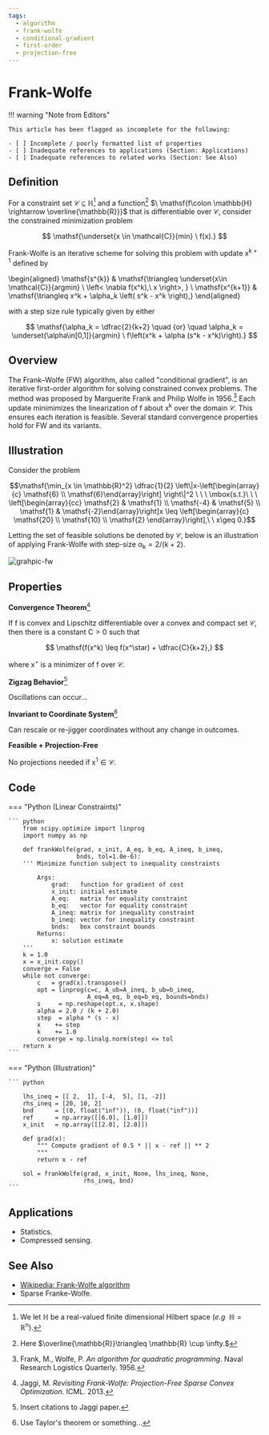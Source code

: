 ```yaml
---
tags:
  - algorithm
  - frank-wolfe
  - conditional-gradient
  - first-order
  - projection-free
---
```


# Frank-Wolfe

!!! warning "Note from Editors"

    This article has been flagged as incomplete for the following:

    - [ ] Incomplete / poorly formatted list of properties
    - [ ] Inadequate references to applications (Section: Applications)    
    - [ ] Inadequate references to related works (Section: See Also)

## Definition

For a constraint set $\mathcal{C} \subseteq \mathbb{H}$[^5]  and a function[^4] $\ \mathsf{f\colon \mathbb{H} \rightarrow \overline{\mathbb{R}}}$ that is differentiable over $\mathcal{C}$, consider the constrained minimization problem

$$
    \mathsf{\underset{x \in \mathcal{C}}{min} \ f(x).}
$$

Frank-Wolfe is an iterative scheme for solving this problem with update $\mathsf{x^{k+1}}$ defined by 

[^5]: We let $\mathbb{H}$ be a real-valued finite dimensional Hilbert space (_e.g_ $\ \mathbb{H} = \mathbb{R}^{\mathsf{n}}$).

[^4]: Here $\overline{\mathbb{R}}\triangleq \mathbb{R} \cup \infty.$

\begin{aligned}
    \mathsf{s^{k}} & \mathsf{\triangleq \underset{x\in \mathcal{C}}{argmin} \ \left< \nabla f(x^k),\  x \right>, } \\
    \mathsf{x^{k+1}} & \mathsf{\triangleq x^k + \alpha_k \left( s^k - x^k \right),}
\end{aligned}

with a step size rule typically given by either

$$
\mathsf{\alpha_k = \dfrac{2}{k+2} \quad {or} \quad \alpha_k = \underset{\alpha\in[0,1]}{argmin} \ f\left(x^k + \alpha (s^k - x^k)\right).}
$$

## Overview

The Frank–Wolfe (FW) algorithm, also called "conditional gradient", is an iterative first-order algorithm for solving constrained convex problems. The method was proposed by Marguerite Frank and Philip Wolfe in 1956.[^6] Each update minimimizes the linearization of $\mathsf{f}$ about $\mathsf{x^k}$ over the domain $\mathcal{C}$. This ensures each iteration is feasible. Several standard convergence properties hold for FW and its variants.

[^6]: Frank, M., Wolfe, P. _An algorithm for quadratic programming_. Naval Research Logistics Quarterly. 1956.



## Illustration

Consider the problem

$$\mathsf{\min_{x \in \mathbb{R}^2} \dfrac{1}{2} \left\|x-\left[\begin{array}{c} \mathsf{6} \\ \mathsf{6}\end{array}\right] \right\|^2 \ \ \ \mbox{s.t.}\ \ \ \left[\begin{array}{cc} \mathsf{2} & \mathsf{1} \\ \mathsf{-4} & \mathsf{5} \\ \mathsf{1} & \mathsf{-2}\end{array}\right]x \leq \left[\begin{array}{c} \mathsf{20} \\ \mathsf{10} \\ \mathsf{2} \end{array}\right],\ \ x\geq 0.}$$

Letting the set of feasible solutions be denoted by $\mathcal{C}$, below is an illustration of applying Frank-Wolfe with step-size $\mathsf{\alpha_k = 2 / (k + 2)}.$

![grahpic-fw](../assets/images/graphic-fw.gif)

 
## Properties

**Convergence Theorem**[^1] 

If $\mathsf{f}$ is convex and Lipschitz differentiable over a convex and compact set $\mathcal{C}$, then there is a constant $\mathsf{C> 0}$ such that

$$
\mathsf{f(x^k) \leq f(x^\star) + \dfrac{C}{k+2},}
$$

where $\mathsf{x^\star}$ is a minimizer of $\mathsf{f}$ over $\mathcal{C}$.

**Zigzag Behavior**[^2] 

Oscillations can occur...

**Invariant to Coordinate System**[^3]

Can rescale or re-jigger coordinates without any change in outcomes.

**Feasible + Projection-Free**

No projections needed if $\mathsf{x^1 \in \mathcal{C}.}$


[^1]: Jaggi, M. _Revisiting Frank-Wolfe: Projection-Free Sparse Convex Optimization._ ICML. 2013.

[^2]: Insert citations to Jaggi paper.

[^3]: Use Taylor's theorem or something...

## Code

=== "Python (Linear Constraints)"

    ``` python
        from scipy.optimize import linprog
        import numpy as np 

        def frankWolfe(grad, x_init, A_eq, b_eq, A_ineq, b_ineq,
                       bnds, tol=1.0e-6):
        ''' Minimize function subject to inequality constraints
            
            Args:
                grad:   function for gradient of cost 
                x_init: initial estimate
                A_eq:   matrix for equality constraint
                b_eq:   vector for equality constraint
                A_ineq: matrix for inequality constraint
                b_ineq: vector for inequality constraint  
                bnds:   box constraint bounds   
            Returns:
                x: solution estimate
        '''
        k = 1.0  
        x = x_init.copy() 
        converge = False
        while not converge: 
            c   = grad(x).transpose()
            opt = linprog(c=c, A_ub=A_ineq, b_ub=b_ineq,
                          A_eq=A_eq, b_eq=b_eq, bounds=bnds)
            s     = np.reshape(opt.x, x.shape)
            alpha = 2.0 / (k + 2.0)
            step  = alpha * (s - x)              
            x    += step
            k    += 1.0
            converge = np.linalg.norm(step) <= tol 
        return x   
    ```
=== "Python (Illustration)"

    ``` python
        
        lhs_ineq = [[ 2,  1], [-4,  5], [1, -2]]  
        rhs_ineq = [20, 10, 2]
        bnd      = [(0, float("inf")), (0, float("inf"))]
        ref      = np.array([[6.0], [1.0]])
        x_init   = np.array([[2.0], [2.0]])
        
        def grad(x):
            """ Compute gradient of 0.5 * || x - ref || ** 2
            """
            return x - ref
        
        sol = frankWolfe(grad, x_init, None, lhs_ineq, None,
                         rhs_ineq, bnd)
    ```     

## Applications

- Statistics.
- Compressed sensing.

## See Also

- [Wikipedia: Frank-Wolfe algorithm](https://en.wikipedia.org/wiki/Frank%E2%80%93Wolfe_algorithm)
- Sparse Franke-Wolfe.
